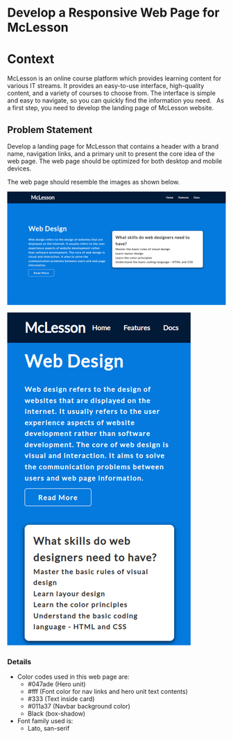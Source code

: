 # Develop a Responsive Web Page for McLesson

# Context

McLesson is an online course platform which provides learning content for various IT streams. It provides an easy-to-use interface, high-quality content, and a variety of courses to choose from. The interface is simple and easy to navigate, so you can quickly find the information you need. ​
​
As a first step, you need to develop the landing page of McLesson website.

## Problem Statement

Develop a landing page for McLesson that contains a header with a brand name, navigation links, and a primary unit to present the core idea of the web page.  The web page should be optimized for both desktop and mobile devices. 

The web page should resemble the images as shown below.

![](./Mc-Lesson-Desktop.png)

![](./Mc-Lesson-Mobile.png)

### Details

- Color codes used in this web page are:
    - #047ade (Hero unit)
    - #fff (Font color for nav links and hero unit text contents)
    - #333 (Text inside card)
    - #011a37 (Navbar background color)
    - Black (box-shadow)
- Font family used is:
    - Lato, san-serif